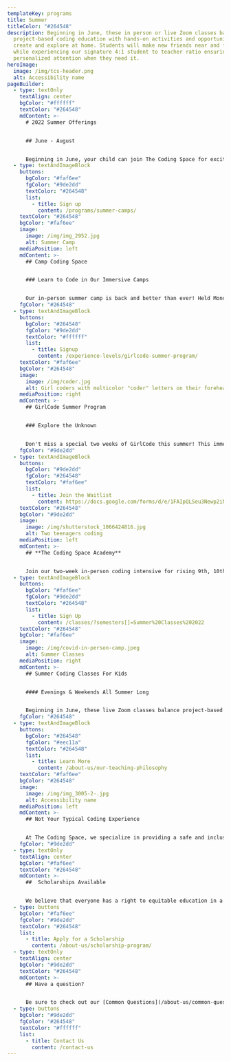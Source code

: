 ```yaml
---
templateKey: programs
title: Summer
titleColor: "#264548"
description: Beginning in June, these in person or live Zoom classes balance
  project-based coding education with hands-on activities and opportunities to
  create and explore at home. Students will make new friends near and far, all
  while experiencing our signature 4:1 student to teacher ratio ensuring
  personalized attention when they need it.
heroImage:
  image: /img/tcs-header.png
  alt: Accessibility name
pageBuilder:
  - type: textOnly
    textAlign: center
    bgColor: "#ffffff"
    textColor: "#264548"
    mdContent: >-
      # 2022 Summer Offerings


      ## June - August


      Beginning in June, your child can join The Coding Space for exciting opportunities to keep learning all summer long. Choose from in-person summer camp options or attend classes in-person or online, for ultimate flexibility.  All of our summer offerings ensure students will make new friends near and far, all while experiencing our signature 4:1 student to teacher ratio ensuring personalized attention when they need it.
  - type: textAndImageBlock
    buttons:
      bgColor: "#faf6ee"
      fgColor: "#9de2dd"
      textColor: "#264548"
      list:
        - title: Sign up
          content: /programs/summer-camps/
    textColor: "#264548"
    bgColor: "#faf6ee"
    image:
      image: /img/img_2952.jpg
      alt: Summer Camp
    mediaPosition: left
    mdContent: >-
      ## Camp Coding Space


      ### Learn to Code in Our Immersive Camps


      Our in-person summer camp is back and better than ever! Held Monday through Friday throughout the summer on the Upper East Side in NYC and Park Slope, Brooklyn, our camps combine project-based coding, STEM exploration, team-building activities, exciting field trips, and more to create an unforgettable summer experience.
    fgColor: "#264548"
  - type: textAndImageBlock
    buttons:
      bgColor: "#264548"
      fgColor: "#9de2dd"
      textColor: "#ffffff"
      list:
        - title: Signup
          content: /experience-levels/girlcode-summer-program/
    textColor: "#faf6ee"
    bgColor: "#264548"
    image:
      image: /img/coder.jpg
      alt: Girl coders with multicolor "coder" letters on their foreheads.
    mediaPosition: right
    mdContent: >-
      ## GirlCode Summer Program


      ### Explore the Unknown


      Don't miss a special two weeks of GirlCode this summer! This immersive two-week program combines project-based coding, STEM exploration, epic team challenges, field trips, and more in a supportive and inclusive space that gives participants the tools and confidence they need to take on STEM by storm.
    fgColor: "#9de2dd"
  - type: textAndImageBlock
    buttons:
      bgColor: "#9de2dd"
      fgColor: "#264548"
      textColor: "#faf6ee"
      list:
        - title: Join the Waitlist
          content: https://docs.google.com/forms/d/e/1FAIpQLSeu3Newp2iNeU-9XHNVcLdOEs8N9B9oPTYjTikCmRBHWQ1Bdg/viewform
    textColor: "#264548"
    bgColor: "#9de2dd"
    image:
      image: /img/shutterstock_1066424816.jpg
      alt: Two teenagers coding
    mediaPosition: left
    mdContent: >-
      ## **The Coding Space Academy**


      Join our two-week in-person coding intensive for rising 9th, 10th, 11th, and 12th graders. In this brand new rigorous pre-college program, coding novices and experienced programmers alike will pick up the hard skills of coding, dive into the professional and collegiate world of computer science, test their limits, make friends, and be treated like the young adults that they are — all in an immersive boot camp setting.
  - type: textAndImageBlock
    buttons:
      bgColor: "#faf6ee"
      fgColor: "#9de2dd"
      textColor: "#264548"
      list:
        - title: Sign Up
          content: /classes/?semesters[]=Summer%20Classes%202022
    textColor: "#264548"
    bgColor: "#faf6ee"
    image:
      image: /img/covid-in-person-camp.jpeg
      alt: Summer Classes
    mediaPosition: right
    mdContent: >-
      ## Summer Coding Classes For Kids


      #### Evenings & Weekends All Summer Long


      Beginning in June, these live Zoom classes balance project-based coding education with hands-on activities and opportunities to create and explore at home. Students will make new friends near and far, all while experiencing our signature 4:1 student to teacher ratio ensuring personalized attention when they need it. Featuring evening and weekend classes, this option is a perfect way for busy kids to continue their coding journey over the summer.
    fgColor: "#264548"
  - type: textAndImageBlock
    buttons:
      bgColor: "#264548"
      fgColor: "#eec11a"
      textColor: "#264548"
      list:
        - title: Learn More
          content: /about-us/our-teaching-philosophy
    textColor: "#faf6ee"
    bgColor: "#264548"
    image:
      image: /img/img_3005-2-.jpg
      alt: Accessibility name
    mediaPosition: left
    mdContent: >-
      ## Not Your Typical Coding Experience


      At The Coding Space, we specialize in providing a safe and inclusive learning environment for kids to have fun, be challenged, and discover their passions. Our teachers never lecture; instead, they ask targeted questions using the Socratic Method to get students thinking and problem solving on their own. By focusing on the development of computational thinking skills, intellectual confidence, self-expression, and independence, our students learn to code while growing as thinkers, learners, and leaders.
    fgColor: "#9de2dd"
  - type: textOnly
    textAlign: center
    bgColor: "#faf6ee"
    textColor: "#264548"
    mdContent: >-
      ##  Scholarships Available


      We believe that everyone has a right to equitable education in a safe and inclusive learning environment and are committed to increasing access to our high quality coding programs. Our scholarship program accounts for 25 percent of the students we teach. Our long-term goal as we work towards educational equity is to reach 50 percent of our students through at-cost and pro-bono services.
  - type: buttons
    bgColor: "#faf6ee"
    fgColor: "#9de2dd"
    textColor: "#264548"
    list:
      - title: Apply for a Scholarship
        content: /about-us/scholarship-program/
  - type: textOnly
    textAlign: center
    bgColor: "#9de2dd"
    textColor: "#264548"
    mdContent: >-
      ## Have a question?


      Be sure to check out our [Common Questions](/about-us/common-questions/). If you still don’t see what you need, reach out to us.
  - type: buttons
    bgColor: "#9de2dd"
    fgColor: "#264548"
    textColor: "#ffffff"
    list:
      - title: Contact Us
        content: /contact-us
---
```

